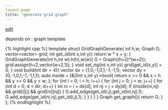 ```yaml
---
layout:page
title: "generate grid graph"
---
```


[edit](https://github.com/harufujimoto/harufujimoto.github.io/edit/master/_posts/graph/2020-11-14-gridgraph.md)

depends on : graph template

{% highlight cpp %}
template<class T> struct GridGraphGenerate{
  int h,w;
  Graph<T> G;
  vector<vector<int>> grid;
  int get_id(int x,int y){
    return w * x + y;
  }
  GridGraphGenerate(int h,int w):h(h),w(w){
    G = Graph<T>((h+2)*(w+2));
    grid.assign(h+2,vector<int>(w+2,1));
  }
  void set_ng(int x,int y){
    grid[get_id(x,y)] = 0;
  }
  void build(int dir = 4){
    vector<int> dx = {1,0,-1,0,1,-1,-1,1};
    vector<int> dy = {0,-1,0,1,-1,-1,1,1};
    auto inside = [&](int x,int y)->bool{
      return x >= 0 && x < h && y >= 0 && y < w;
    };
    for (int i = 0; i < h; i++) {
      for (int j = 0; j < w; j++) {
        for (int d = 0; d < dir; d++) {
          int ni = i + dx[d]; 
          int nj = j + dy[d]; 
          if (inside(ni,nj) && grid[i][j] && grid[ni][nj]) {
            G.add_edge(get_id(i,j),get_id(ni,nj),1);
            G.add_edge(get_id(ni,nj),get_id(i,j),1);
          }
        }
      }
    }
  }
  Graph<T> get_graph(){
    return G; 
  }
};
{% endhighlight %}
